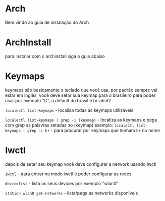 # Arch

Bem vindo ao guia de instalação do Arch

# ArchInstall
para instalar com o archinstall siga o guia abaixo

# Keymaps

keymaps são basicamente o teclado que você usa, por padrão sempre vai estar em inglês, você deve setar sua keymap para o brasileiro para poder usar por exemplo "Ç", o default do brasil é br-abnt2

```localectl list-keymaps``` - localiza todas as keymaps utilizáveis

```localectl list-keymaps | grep -i (keymap)``` - localiza as keymaps e pega com grep as palavras setadas no (keymap) exemplo: ```localectl list-keymaps | grep -i br``` - para procurar por keymaps que tenham ```br``` no nome

# Iwctl

depois de setar seu keymap você deve configurar a network usando iwctl

```iwctl``` - para entrar no modo iwctl e poder configurar as redes

```devicelist``` - lista os seus devices por exemplo "wlan0"

```station wlan0 get-networks``` -  lista/pega as networks disponíveis
